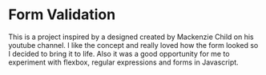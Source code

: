 # Form Validation

This is a project inspired by a designed created by Mackenzie Child on his youtube channel. I like the concept and really loved how the form looked so I decided to bring it to life.
Also it was a good opportunity for me to experiment with flexbox, regular expressions and forms in Javascript.
